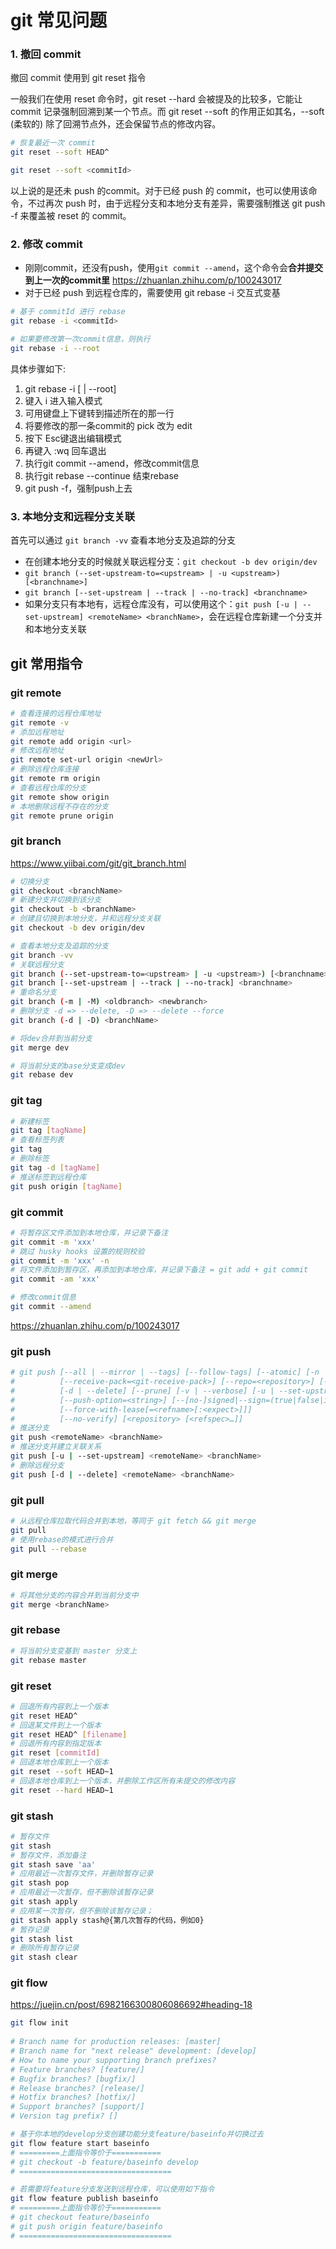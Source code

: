 # git 常见问题

### 1. 撤回 commit

撤回 commit 使用到 git reset 指令

一般我们在使用 reset 命令时，git reset --hard 会被提及的比较多，它能让 commit 记录强制回溯到某一个节点。而 git reset --soft 的作用正如其名，--soft (柔软的) 除了回溯节点外，还会保留节点的修改内容。

```bash
# 恢复最近一次 commit
git reset --soft HEAD^

git reset --soft <commitId>
```

以上说的是还未 push 的commit。对于已经 push 的 commit，也可以使用该命令，不过再次 push 时，由于远程分支和本地分支有差异，需要强制推送 git push -f 来覆盖被 reset 的 commit。

### 2. 修改 commit

- 刚刚commit，还没有push，使用`git commit --amend`，这个命令会**合并提交到上一次的commit里** <https://zhuanlan.zhihu.com/p/100243017>
- 对于已经 push 到远程仓库的，需要使用 git rebase -i 交互式变基

```bash
# 基于 commitId 进行 rebase
git rebase -i <commitId>

# 如果要修改第一次commit信息，则执行
git rebase -i --root
```

具体步骤如下:

1.  git rebase -i [<commitId> | --root]
2.  键入 i 进入输入模式
3.  可用键盘上下键转到描述所在的那一行
4.  将要修改的那一条commit的 pick 改为 edit
5.  按下 Esc键退出编辑模式
6.  再键入 :wq 回车退出
7.  执行git commit --amend，修改commit信息
8.  执行git rebase --continue 结束rebase
9.  git push -f，强制push上去

### 3. 本地分支和远程分支关联

首先可以通过 `git branch -vv`  查看本地分支及追踪的分支

-   在创建本地分支的时候就关联远程分支：`git checkout -b dev origin/dev`
-   `git branch (--set-upstream-to=<upstream> | -u <upstream>) [<branchname>]`
-   `git branch [--set-upstream | --track | --no-track] <branchname>`
-   如果分支只有本地有，远程仓库没有，可以使用这个：`git push [-u | --set-upstream] <remoteName> <branchName>`，会在远程仓库新建一个分支并和本地分支关联

## git 常用指令

### git remote

```bash
# 查看连接的远程仓库地址
git remote -v
# 添加远程地址
git remote add origin <url>
# 修改远程地址
git remote set-url origin <newUrl>
# 删除远程仓库连接
git remote rm origin
# 查看远程仓库的分支
git remote show origin
# 本地删除远程不存在的分支
git remote prune origin
```

### git branch

<https://www.yiibai.com/git/git_branch.html>

```bash
# 切换分支
git checkout <branchName>
# 新建分支并切换到该分支
git checkout -b <branchName>
# 创建且切换到本地分支，并和远程分支关联
git checkout -b dev origin/dev

# 查看本地分支及追踪的分支
git branch -vv
# 关联远程分支
git branch (--set-upstream-to=<upstream> | -u <upstream>) [<branchname>]
git branch [--set-upstream | --track | --no-track] <branchname>
# 重命名分支
git branch (-m | -M) <oldbranch> <newbranch>
# 删除分支 -d => --delete, -D => --delete --force
git branch (-d | -D) <branchName>

# 将dev合并到当前分支
git merge dev

# 将当前分支的base分支变成dev
git rebase dev
```

### git tag

```bash
# 新建标签
git tag [tagName]
# 查看标签列表
git tag
# 删除标签
git tag -d [tagName]
# 推送标签到远程仓库
git push origin [tagName]
```

### git commit

```bash
# 将暂存区文件添加到本地仓库，并记录下备注
git commit -m 'xxx'
# 跳过 husky hooks 设置的规则校验
git commit -m 'xxx' -n
# 将文件添加到暂存区，再添加到本地仓库，并记录下备注 = git add + git commit
git commit -am 'xxx'

# 修改commit信息
git commit --amend
```

<https://zhuanlan.zhihu.com/p/100243017>

### git push

```bash
# git push [--all | --mirror | --tags] [--follow-tags] [--atomic] [-n | --dry-run]
#          [--receive-pack=<git-receive-pack>] [--repo=<repository>] [-f | --force]
#          [-d | --delete] [--prune] [-v | --verbose] [-u | --set-upstream]
#          [--push-option=<string>] [--[no-]signed|--sign=(true|false|if-asked)] 
#          [--force-with-lease[=<refname>[:<expect>]]] 
#          [--no-verify] [<repository> [<refspec>…]] 
# 推送分支
git push <remoteName> <branchName>
# 推送分支并建立关联关系
git push [-u | --set-upstream] <remoteName> <branchName>
# 删除远程分支
git push [-d | --delete] <remoteName> <branchName>
```

### git pull

```bash
# 从远程仓库拉取代码合并到本地，等同于 git fetch && git merge
git pull
# 使用rebase的模式进行合并
git pull --rebase
```

### git merge

```bash
# 将其他分支的内容合并到当前分支中
git merge <branchName>
```

### git rebase

```bash
# 将当前分支变基到 master 分支上
git rebase master
```

### git reset

```bash
# 回退所有内容到上一个版本
git reset HEAD^ 
# 回退某文件到上一个版本
git reset HEAD^ [filename]
# 回退所有内容到指定版本
git reset [commitId]
# 回退本地仓库到上一个版本
git reset --soft HEAD~1
# 回退本地仓库到上一个版本，并删除工作区所有未提交的修改内容
git reset --hard HEAD~1
```

### git stash

```bash
# 暂存文件
git stash
# 暂存文件，添加备注
git stash save 'aa'
# 应用最近一次暂存文件，并删除暂存记录
git stash pop
# 应用最近一次暂存，但不删除该暂存记录
git stash apply
# 应用某一次暂存，但不删除该暂存记录；
git stash apply stash@{第几次暂存的代码，例如0}
# 暂存记录
git stash list
# 删除所有暂存记录
git stash clear
```

### git flow

<https://juejin.cn/post/6982166300806086692#heading-18>

```bash
git flow init
     
# Branch name for production releases: [master]
# Branch name for "next release" development: [develop]
# How to name your supporting branch prefixes?
# Feature branches? [feature/] 
# Bugfix branches? [bugfix/] 
# Release branches? [release/] 
# Hotfix branches? [hotfix/] 
# Support branches? [support/] 
# Version tag prefix? []

# 基于你本地的develop分支创建功能分支feature/baseinfo并切换过去
git flow feature start baseinfo
# =========上面指令等价于===========
# git checkout -b feature/baseinfo develop
# ==================================

# 若需要将feature分支发送到远程仓库，可以使用如下指令
git flow feature publish baseinfo
# =========上面指令等价于===========
# git checkout feature/baseinfo
# git push origin feature/baseinfo
# ==================================
```

######
